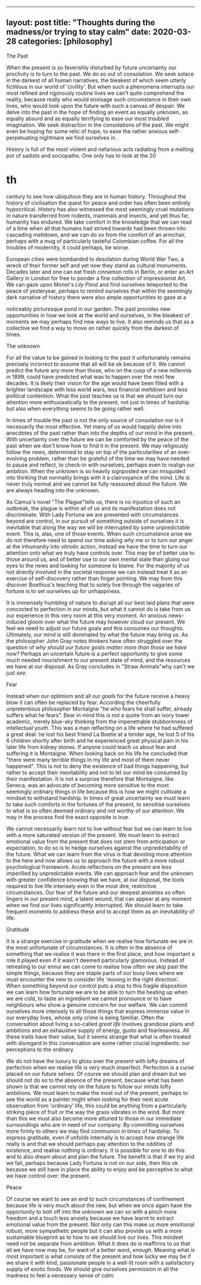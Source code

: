 
---
layout: post
title:  "Thoughts during the madness/or trying to stay calm"
date:   2020-03-28
categories: [philosophy]
---

The Past

When the present is so feverishly disturbed by future uncertainty our proclivity is to turn to the past. We do so out of consolation. We seek solace in the darkest of all human narratives, the bleakest of which seem utterly fictitious in our world of &#39;civility&#39;. But when such a phenomena interrupts our most refined and rigorously routine lives we can&#39;t quite comprehend the reality, because really who would envisage such circumstance in their own lives, who would look upon the future with such a canvas of despair. We delve into the past in the hope of finding an event as equally unknown, as equally absurd and as equally terrifying to ease our most troubled imagination. We seek distraction in the consolations of the past. We might even be hoping for some relic of hope, to ease the rather anxious self-perpetuating nightmare we find ourselves in.

 History is full of the most violent and nefarious acts radiating from a melting pot of sadists and sociopaths. One only has to look at the 20
# th
 century to see how ubiquitous they are in human history. Throughout the history of civilisation the quest for peace and order has often been entirely hypocritical. History has also witnessed the most seemingly cruel mutations in nature transferred from rodents, mammals and insects, and yet thus far, humanity has endured. We take comfort in the knowledge that we can read of a time when all that humans had strived towards had been thrown into cascading meltdown, and we can do so from the comfort of an armchair, perhaps with a mug of particularly tasteful Colombian coffee. For all the troubles of modernity, it could perhaps, be worse.

 European cities were bombarded to desolation during World War Two, a wreck of their former self and yet now they stand as cultural monuments. Decades later and one can eat fresh cinnamon rolls in Berlin, or enter an Art Gallery in London for free to ponder a fine collection of impressionist Art. We can gaze upon Monet&#39;s _Lily Pond_ and find ourselves teleported to the peace of yesteryear, perhaps to remind ourselves that within the seemingly dark narrative of history there were also ample opportunities to gaze at a

noticeably picturesque pond in our garden. The past provides new opportunities in how we look at the world and ourselves, in the bleakest of moments we may perhaps find new ways to live. It also reminds us that as a collective we find a way to move on rather quickly from the darkest of times.

The unknown

 For all the value to be gained in looking to the past it unfortunately remains precisely incorrect to assume that all will be ok because of it. We cannot predict the future any more than those, who on the cusp of a new millennia in 1899, could have predicted what was to happen over the next few decades. It is likely their vision for the age would have been filled with a brighter landscape with less world wars, less financial meltdown and less political contention. What the past teaches us is that we should turn our attention more enthusiastically to the present, not just in times of hardship but also when everything seems to be going rather well.

In times of trouble the past is not the only source of consolation nor is it necessarily the most effective. Yet many of us would happily delve into anecdotes of the past rather than into the depths of our mind in the present. With uncertainty over the future we can be comforted by the peace of the past when we don&#39;t know how to find it in the present. We may religiously follow the news, determined to stay on top of the particularities of an ever-evolving problem, rather than be grateful of the time we may have needed to pause and reflect, to check-in with ourselves, perhaps even to realign our ambition. When the unknown is so heavily signposted we can misguided into thinking that normality brings with it a clairvoyance of the mind. Life is never truly normal and we cannot be fully reassured about the future. We are always heading into the unknown.

As Camus&#39;s novel &quot;The Plague&quot;tells us, there is no injustice of such an outbreak, the plague is within all of us and its manifestation does not discriminate. With Lady Fortuna we are presented with circumstances beyond are control, in our pursuit of something outside of ourselves it is inevitable that along the way we will be interrupted by some unpredictable event. This is, alas, one of those events.  When such circumstance arise we do not therefore need to spend our time asking _why me_ or to turn our anger at the inhumanity into vitriolic action, instead we have the time to turn our attention onto what we truly have controls over. This may be of better use to those around us, and of better use to our own mental state than gluing our eyes to the news and looking for someone to blame. For the majority of us not directly involved in the societal response we can instead treat it as an exercise of self-discovery rather than finger pointing. We may from this discover Boethius&#39;s teaching that to solely live through the vagaries of fortune is to set ourselves up for unhappiness.

It is immensely humbling of nature to disrupt all our best laid plans that were concocted to perfection in our minds, but what it cannot do is take from us our experience in this very room at this very moment. An anxious news-induced gloom over what the future may however cloud our present. We feel we need to adjust our future goals and this consumes our thoughts. Ultimately, our mind is still dominated by what the future may bring us. As the philosopher John Gray notes thinkers have often struggled over the question of _why should our future goals matter more than those we have now?_ Perhaps an uncertain future is a perfect opportunity to give some much needed nourishment to our present state of mind, and the resources we have at our disposal. As Gray concludes in &quot;Straw Animals&quot;why can&#39;t we just _see_.



Fear

Instead when our optimism and all our _goals_ for the future receive a heavy blow it can often be replaced by fear. According the cheerfully unpretentious philosopher Montaigne &quot;he who fears he shall suffer, already suffers what he fears&quot;. Bear in mind this is not a quote from an ivory tower academic, merely blue-sky thinking from the impenetrable stubbornness of intellectual youth. This was a man reflecting on a life where he had suffered a great deal: he lost his best friend La Boetie at a tender age, he lost 5 of his 6 children shortly after birth and he experienced great physical pain in his later life from kidney stones. If anyone could teach us about fear and suffering it is Montaigne. When looking back on his life he concluded that &quot;there were many terrible things in my life and most of them never happened&quot;. This is not to deny the existence of bad things happening, but rather to accept their inevitability and not to let our mind be consumed by their manifestation. It is not a surprise therefore that Montaigne, like Seneca, was an advocate of becoming more sensitive to the most seemingly ordinary things in life because this is how we might cultivate a mindset to withstand hardship. In times of great uncertainty we must learn to take such comforts in the fortunes of the present, to sensitise ourselves to what is so often deemed ordinary and not worthy of our attention. We may in the process find the exact opposite is true.

We cannot necessarily learn not to live without fear but we can learn to live with a more saturated version of the present. We must learn to extract emotional value from the present that does not stem from anticipation or expectation, to do so is to hedge ourselves against the unpredictability of the future. What we can learn from the virus is that devoting more attention to the here and now allows us to approach the future with a more robust psychological framework. Acute reflections on the present are less imperilled by unpredictable events. We can approach fear and the unknown with greater confidence knowing that we have, at our disposal, the tools required to live life intensely even in the most dire, restrictive circumstances. Our fear of the future and our deepest anxieties so often lingers in our present mind, a latent wound, that can appear at any moment when we find our lives significantly interrupted. We should learn to take frequent moments to address these and to accept them as an inevitability of life.



Gratitude

It is a strange exercise in gratitude when we realise how fortunate we are in the most unfortunate of circumstances. It is often in the absence of something that we realise it was there in the first place, and how important a role it played even if it wasn&#39;t deemed particularly glamorous. Instead of retreating to our ennui we can come to realise how often we skip past the simple things, because they are staple parts of our busy lives where we must encounter the new to consider life &#39;moving in the right direction&#39;. When something beyond our control puts a stop to this fragile disposition we can learn how fortunate we are to be able to turn the heating up when we are cold, to taste an ingredient we cannot pronounce or to have neighbours who show a genuine concern for our welfare. We can commit ourselves more intensely to all those things that express immense value in our everyday lives, whose only crime is being familiar. Often the conversation about living a so-called _great life_ involves grandiose plans and ambitions and an exhaustive supply of energy, gusto and fearlessness. All these traits have their value, but it seems strange that what is often treated with disregard in this conversation are some rather crucial ingredients: our perceptions to the ordinary.

We do not have the luxury to gloss over the present with lofty dreams of perfection when we realise life is very much imperfect. Perfection is a curse placed on our future selves. Of course we should plan and dream but we should not do so to the absence of the present, because what has been shown is that we cannot rely on the future to follow our minds lofty ambitions. We must learn to make the most out of the present, perhaps to see the world as a painter might when looking for their next acute observation from &#39;ordinary&#39; life, this could be anything from a particularly striking piece of fruit or the way the grass vibrates in the wind. But more than this we must also become more attuned to those in our immediate surroundings who are in need of our company. By committing ourselves more firmly to others we may find communion in times of hardship. To express gratitude, even if unfolds internally is to accept how strange life really is and that we should perhaps pay attention to the oddities of existence, and realise nothing is ordinary. It is possible for one to do this and to also dream about and plan the future. The benefit is that if we try and we fail, perhaps because Lady Fortuna is not on our side, then this ok because we still have in place the ability to enjoy and be perceptive to what we have control over: the present.

Peace

Of course we want to see an end to such circumstances of confinement because life is very much about the new, but when we once again have the opportunity to bolt off into the unknown we can so with a pinch more freedom and a touch less anxiety because we have learnt to extract emotional value from the present. Not only can this make us more emotional robust, more sympathetic people but it can also provide us with a more sustainable blueprint as to how to we should live our lives. This mindset need not be separate from ambition. What it does do is reaffirms to us that all we have now may be, for want of a better word, _enough_. Meaning what is most important is what consists of the present and how lucky we may be if we share it with kind, passionate people in a well-lit room with a satisfactory supply of exotic foods. We should give ourselves permission in all the madness to feel a necessary sense of _calm._